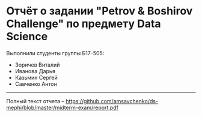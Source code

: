 # Отчёт о задании "Petrov & Boshirov Challenge" по предмету Data Science

Выполнили студенты группы Б17-505:

- Зоричев Виталий 
- Иванова Дарья
- Казьмин Сергей
- Савченко Антон

---

Полный текст отчета – https://github.com/amsavchenko/ds-mephi/blob/master/midterm-exam/report.pdf
